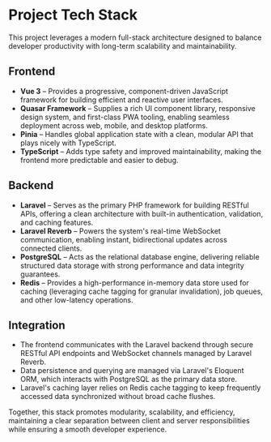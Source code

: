 # Project Tech Stack

This project leverages a modern full-stack architecture designed to balance developer productivity with long-term scalability and maintainability.

## Frontend

- **Vue 3** – Provides a progressive, component-driven JavaScript framework for building efficient and reactive user interfaces.
- **Quasar Framework** – Supplies a rich UI component library, responsive design system, and first-class PWA tooling, enabling seamless deployment across web, mobile, and desktop platforms.
- **Pinia** – Handles global application state with a clean, modular API that plays nicely with TypeScript.
- **TypeScript** – Adds type safety and improved maintainability, making the frontend more predictable and easier to debug.

## Backend

- **Laravel** – Serves as the primary PHP framework for building RESTful APIs, offering a clean architecture with built-in authentication, validation, and caching features.
- **Laravel Reverb** – Powers the system's real-time WebSocket communication, enabling instant, bidirectional updates across connected clients.
- **PostgreSQL** – Acts as the relational database engine, delivering reliable structured data storage with strong performance and data integrity guarantees.
- **Redis** – Provides a high-performance in-memory data store used for caching (leveraging cache tagging for granular invalidation), job queues, and other low-latency operations.

## Integration

- The frontend communicates with the Laravel backend through secure RESTful API endpoints and WebSocket channels managed by Laravel Reverb.
- Data persistence and querying are managed via Laravel's Eloquent ORM, which interacts with PostgreSQL as the primary data store.
- Laravel's caching layer relies on Redis cache tagging to keep frequently accessed data synchronized without broad cache flushes.

Together, this stack promotes modularity, scalability, and efficiency, maintaining a clear separation between client and server responsibilities while ensuring a smooth developer experience.
